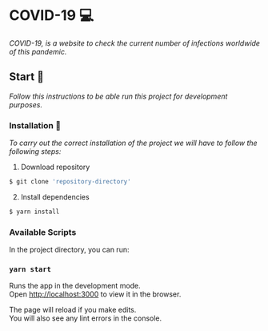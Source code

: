 # COVID-19 :computer:

_COVID-19, is a website to check the current number of infections worldwide of this pandemic._

## Start :rocket:


_Follow this instructions to be able run this project for development purposes._


### Installation :wrench:

_To carry out the correct installation of the project we will have to follow the following steps:_

1. Download repository


```sh
$ git clone 'repository-directory'
```

2. Install dependencies


```sh
$ yarn install
```



### Available Scripts

In the project directory, you can run:

### `yarn start`

Runs the app in the development mode.<br />
Open [http://localhost:3000](http://localhost:3000) to view it in the browser.

The page will reload if you make edits.<br />
You will also see any lint errors in the console.

